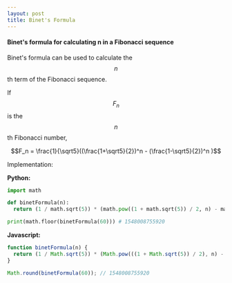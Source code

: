 ```yaml
---
layout: post
title: Binet's Formula
---
```


#### Binet's formula for calculating n in a Fibonacci sequence

Binet's formula can be used to calculate the $$n$$th term of the Fibonacci sequence.

If $$F_n$$ is the $$n$$th Fibonacci number,

$$F_n = \frac{1}{\sqrt5}((\frac{1+\sqrt5}{2})^n - (\frac{1-\sqrt5}{2})^n )$$


Implementation:

**Python:**

```python
import math

def binetFormula(n):
  return (1 / math.sqrt(5)) * (math.pow((1 + math.sqrt(5)) / 2, n) - math.pow((1 - math.sqrt(5)) / 2, n))

print(math.floor(binetFormula(60))) # 1548008755920
```

**Javascript:**

```javascript
function binetFormula(n) {
  return (1 / Math.sqrt(5)) * (Math.pow(((1 + Math.sqrt(5)) / 2), n) - Math.pow(((1 - Math.sqrt(5)) / 2), n));
}

Math.round(binetFormula(60)); // 1548008755920
```
